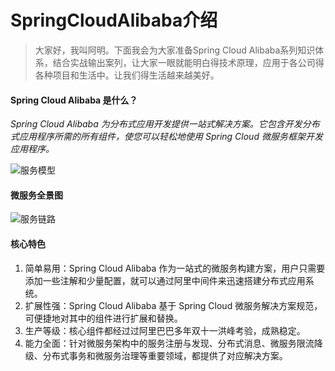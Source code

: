 
# SpringCloudAlibaba介绍
> 大家好，我叫阿明。下面我会为大家准备Spring Cloud Alibaba系列知识体系，结合实战输出案列，让大家一眼就能明白得技术原理，应用于各公司得各种项目和生活中。让我们得生活越来越美好。

#### Spring Cloud Alibaba 是什么？
*Spring Cloud Alibaba 为分布式应用开发提供一站式解决方案。它包含开发分布式应用程序所需的所有组件，使您可以轻松地使用 Spring Cloud 微服务框架开发应用程序。*

![服务模型](http://124.222.54.192:4000/public/upload/2024/02/28/202402281720261903.png)

#### 微服务全景图
![服务链路](http://124.222.54.192:4000/public/upload/2024/02/28/202402281721334975.png)
#### 核心特色

1. 简单易用：Spring Cloud Alibaba 作为一站式的微服务构建方案，用户只需要添加一些注解和少量配置，就可以通过阿里中间件来迅速搭建分布式应用系统。
2. 扩展性强：Spring Cloud Alibaba 基于 Spring Cloud 微服务解决方案规范，可便捷地对其中的组件进行扩展和替换。
3. 生产等级：核心组件都经过过阿里巴巴多年双十一洪峰考验，成熟稳定。
4. 能力全面：针对微服务架构中的服务注册与发现、分布式消息、微服务限流降级、分布式事务和微服务治理等重要领域，都提供了对应解决方案。